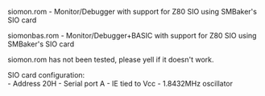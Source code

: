siomon.rom - Monitor/Debugger with support for Z80 SIO using SMBaker's SIO card
<p>
siomonbas.rom - Monitor/Debugger+BASIC with support for Z80 SIO using SMBaker's SIO card
<p>
siomon.rom has not been tested, please yell if it doesn't work.
<p>
SIO card configuration:
<br>
- Address 20H
- Serial port A
- IE tied to Vcc
- 1.8432MHz oscillator
